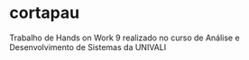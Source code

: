 # cortapau
Trabalho de Hands on Work 9 realizado no curso de Análise e Desenvolvimento de Sistemas da UNIVALI

